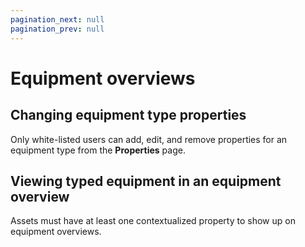 ```yaml
---
pagination_next: null
pagination_prev: null
---
```


# Equipment overviews

## Changing equipment type properties

Only white-listed users can add, edit, and remove properties for an equipment type from the **Properties** page.

## Viewing typed equipment in an equipment overview

Assets must have at least one contextualized property to show up on equipment overviews.
